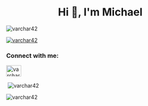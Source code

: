 <h1 align="center">Hi 👋, I'm Michael</h1>

<p align="left"> <img src="https://komarev.com/ghpvc/?username=varchar42&label=Profile%20views&color=0e75b6&style=flat" alt="varchar42" /> </p>

<p align="left"> <a href="https://github.com/ryo-ma/github-profile-trophy"><img src="https://github-profile-trophy.vercel.app/?username=varchar42" alt="varchar42" /></a> </p>

<h3 align="left">Connect with me:</h3>
<p align="left">
<a href="https://twitter.com/varchar42" target="blank"><img align="center" src="https://raw.githubusercontent.com/rahuldkjain/github-profile-readme-generator/master/src/images/icons/Social/twitter.svg" alt="varchar42" height="30" width="40" /></a>
</p>

<p>&nbsp;<img align="center" src="https://github-readme-stats.vercel.app/api?username=varchar42&show_icons=true&locale=en" alt="varchar42" /></p>

<p><img align="center" src="https://github-readme-streak-stats.herokuapp.com/?user=varchar42&" alt="varchar42" /></p>
